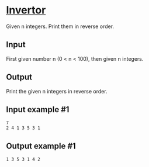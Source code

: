 # [Invertor](https://www.e-olymp.com/en/problems/2098)
Given n integers. Print them in reverse order.

## Input
First given number n (0 < n < 100), then given n integers.

## Output
Print the given n integers in reverse order.

## Input example #1
```
7
2 4 1 3 5 3 1
```

## Output example #1
```
1 3 5 3 1 4 2
```
